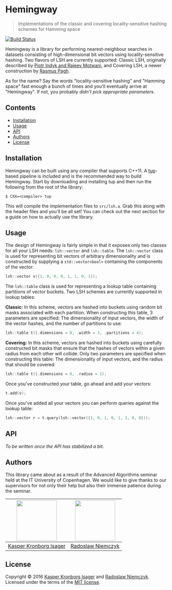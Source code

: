 # Hemingway

> Implementations of the classic and covering locality-sensitive hashing schemes for Hamming space

[![Build Status](https://semaphoreci.com/api/v1/kasperisager/hemingway/branches/master/badge.svg)](https://semaphoreci.com/kasperisager/hemingway)

Hemingway is a library for performing nearest-neighbour searches in datasets consisting of high-dimensional bit vectors using locality-sensitive hashing. Two flavors of LSH are currently supported: Classic LSH, originally described by [Piotr Indyk and Rajeev Motwani](http://dl.acm.org/citation.cfm?id=276876), and Covering LSH, a newer construction by [Rasmus Pagh](http://dl.acm.org/citation.cfm?id=2884436).

As for the name? Say the words "locality-sensitive hashing" and "Hamming space" fast enough a bunch of times and you'll eventually arrive at "Hemingway". If not, you probably _didn't pick appropriate parameters_.

## Contents

-   [Installation](#installation)
-   [Usage](#usage)
-   [API](#api)
-   [Authors](#authors)
-   [License](#license)

## Installation

Hemingway can be built using any compiler that supports C++11. A [tup](http://gittup.org/tup)-based pipeline is included and is the recommended way to build Hemingway. Start by downloading and installing tup and then run the following from the root of the library:

```console
$ CXX=<compiler> tup
```

This will compile the implementation files to `src/lsh.a`. Grab this along with the header files and you'll be all set! You can check out the next section for a guide on how to actually use the library.

## Usage

The design of Hemingway is fairly simple in that it exposes only two classes for all your LSH needs: `lsh::vector` and `lsh::table`. The `lsh::vector` class is used for representing bit vectors of arbitrary dimensionality and is constructed by supplying a `std::vector<bool>` containing the components of the vector:

```cpp
lsh::vector v({1, 0, 0, 0, 1, 1, 0, 1});
```

The `lsh::table` class is used for representing a lookup table containing partitions of vector buckets. Two LSH schemes are currently supported in lookup tables:

__Classic:__ In this scheme, vectors are hashed into buckets using random bit masks associated with each partition. When constructing this table, 3 parameters are specified: The dimensionality of input vectors, the width of the vector hashes, and the number of partitions to use:

```cpp
lsh::table t({.dimensions = 8, .width = 3, .partitions = 4);
```

__Covering:__ In this scheme, vectors are hashed into buckets using carefully constructed bit masks that ensure that the hashes of vectors within a given radius from each other will collide. Only two parameters are specified when constructing this table: The dimensionality of input vectors, and the radius that should be covered:

```cpp
lsh::table t({.dimensions = 8, .radius = 2);
```

Once you've constructed your table, go ahead and add your vectors:

```cpp
t.add(v);
```

Once you've added all your vectors you can perform queries against the lookup table:

```cpp
lsh::vector r = t.query(lsh::vector({1, 0, 1, 0, 1, 1, 0, 0}));
```

## API

_To be written once the API has stabilized a bit._

## Authors

This library came about as a result of the Advanced Algorithms seminar held at the IT University of Copenhagen. We would like to give thanks to our supervisors for not only their help but also their immense patience during the seminar.

[<img src=https://github.com/kasperisager.png width=125>](http://github.com/kasperisager) | [<img src=https://github.com/Nemeczek.png width=125>](http://github.com/Nemeczek)
--- | ---
[Kasper Kronborg Isager](http://github.com/kasperisager) | [Radoslaw Niemczyk](http://github.com/Nemeczek)

## License

Copyright &copy; 2016 [Kasper Kronborg Isager](https://github.com/kasperisager)
and [Radoslaw Niemczyk](https://github.com/Nemeczek). Licensed under the terms of the [MIT license](LICENSE.md).
